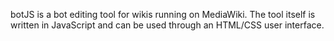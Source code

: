 botJS is a bot editing tool for wikis running on MediaWiki. The tool itself is written in JavaScript and can be used through an HTML/CSS user interface.
